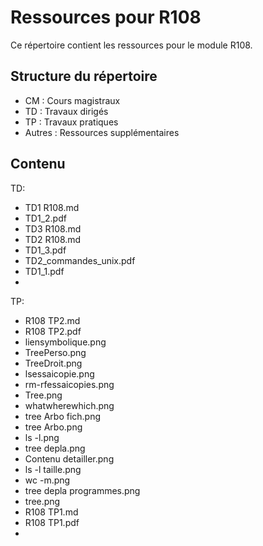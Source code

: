 # Ressources pour R108

Ce répertoire contient les ressources pour le module R108.

## Structure du répertoire

- CM : Cours magistraux
- TD : Travaux dirigés
- TP : Travaux pratiques
- Autres : Ressources supplémentaires

## Contenu

  TD:
- TD1 R108.md
- TD1_2.pdf
- TD3 R108.md
- TD2 R108.md
- TD1_3.pdf
- TD2_commandes_unix.pdf
- TD1_1.pdf
- 

  TP:
- R108 TP2.md
- R108 TP2.pdf
- liensymbolique.png
- TreePerso.png
- TreeDroit.png
- lsessaicopie.png
- rm-rfessaicopies.png
- Tree.png
- whatwherewhich.png
- tree Arbo fich.png
- tree Arbo.png
- ls -l.png
- tree depla.png
- Contenu detailler.png
- ls -l taille.png
- wc -m.png
- tree depla programmes.png
- tree.png
- R108 TP1.md
- R108 TP1.pdf
- 

